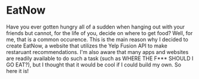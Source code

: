 # EatNow
Have you ever gotten hungry all of a sudden when hanging out with your friends but cannot, for the life of you, 
decide on where to get food? Well, for me, that is a common occurence. This is the main reason why I decided to create
EatNow, a website that utilizes the Yelp Fusion API to make restaruant recommendations. I'm also aware that many apps and 
websites are readily available to do such a task (such as WHERE THE F*** SHOULD I GO EAT?), but I thought that it would be cool
if I could build my own. So here it is! 
